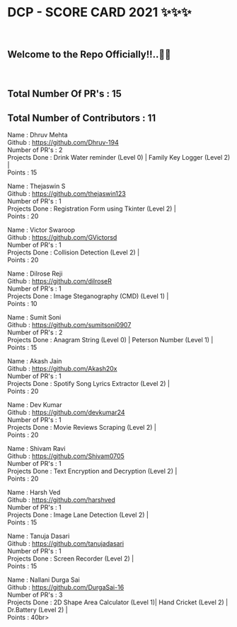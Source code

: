 <h1> DCP - SCORE CARD 2021 ✨✨✨ </h1> <br>
<h2> Welcome to the Repo Officially!!..🙌👏 </h2> <br>

## Total Number Of PR's : 15
## Total Number of Contributors : 11
  
Name : Dhruv Mehta <br>
Github : https://github.com/Dhruv-194 <br>
Number of PR's : 2 <br>
Projects Done : Drink Water reminder (Level 0) | Family Key Logger (Level 2) | <br>
Points : 15 <br>

Name : Thejaswin S <br>
Github : https://github.com/thejaswin123 <br>
Number of PR's : 1 <br>
Projects Done : Registration Form using Tkinter (Level 2) | <br>
Points : 20 <br>

Name : Victor Swaroop <br>
Github : https://github.com/GVictorsd <br>
Number of PR's : 1 <br>
Projects Done : Collision Detection (Level 2) | <br>
Points : 20 <br>

Name : Dilrose Reji <br>
Github : https://github.com/dilroseR <br>
Number of PR's : 1 <br>
Projects Done : Image Steganography (CMD) (Level 1) | <br>
Points : 10 <br>

Name : Sumit Soni <br>
Github : https://github.com/sumitsoni0907 <br>
Number of PR's : 2 <br>
Projects Done : Anagram String (Level 0) | Peterson Number (Level 1) | <br>
Points : 15 <br>

Name : Akash Jain <br>
Github : https://github.com/Akash20x <br>
Number of PR's : 1 <br>
Projects Done : Spotify Song Lyrics Extractor (Level 2) | <br>
Points : 20 <br>

Name : Dev Kumar <br>
Github : https://github.com/devkumar24 <br>
Number of PR's : 1 <br>
Projects Done : Movie Reviews Scraping (Level 2) | <br>
Points : 20 <br>

Name : Shivam Ravi <br>
Github : https://github.com/Shivam0705 <br>
Number of PR's : 1 <br>
Projects Done : Text Encryption and Decryption (Level 2) | <br>
Points : 20 <br>

Name : Harsh Ved <br>
Github : https://github.com/harshved <br>
Number of PR's : 1 <br>
Projects Done : Image Lane Detection (Level 2) | <br>
Points : 15 <br>

Name : Tanuja Dasari <br>
Github : https://github.com/tanujadasari<br>
Number of PR's : 1 <br>
Projects Done : Screen Recorder (Level 2) | <br>
Points : 15 <br>

Name : Nallani Durga Sai <br>
Github : https://github.com/DurgaSai-16 <br>
Number of PR's : 3 <br>
Projects Done : 2D Shape Area Calculator (Level 1)| Hand Cricket (Level 2) | Dr.Battery (Level 2) | <br>
Points : 40br>
